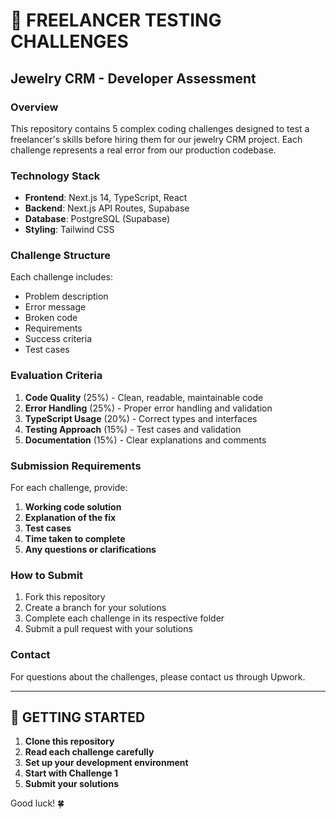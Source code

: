 # 🧪 **FREELANCER TESTING CHALLENGES**
## Jewelry CRM - Developer Assessment

### **Overview**
This repository contains 5 complex coding challenges designed to test a freelancer's skills before hiring them for our jewelry CRM project. Each challenge represents a real error from our production codebase.

### **Technology Stack**
- **Frontend**: Next.js 14, TypeScript, React
- **Backend**: Next.js API Routes, Supabase
- **Database**: PostgreSQL (Supabase)
- **Styling**: Tailwind CSS

### **Challenge Structure**
Each challenge includes:
- Problem description
- Error message
- Broken code
- Requirements
- Success criteria
- Test cases

### **Evaluation Criteria**
1. **Code Quality** (25%) - Clean, readable, maintainable code
2. **Error Handling** (25%) - Proper error handling and validation
3. **TypeScript Usage** (20%) - Correct types and interfaces
4. **Testing Approach** (15%) - Test cases and validation
5. **Documentation** (15%) - Clear explanations and comments

### **Submission Requirements**
For each challenge, provide:
1. **Working code solution**
2. **Explanation of the fix**
3. **Test cases**
4. **Time taken to complete**
5. **Any questions or clarifications**

### **How to Submit**
1. Fork this repository
2. Create a branch for your solutions
3. Complete each challenge in its respective folder
4. Submit a pull request with your solutions



### **Contact**
For questions about the challenges, please contact us through Upwork.

---

## 🚀 **GETTING STARTED**

1. **Clone this repository**
2. **Read each challenge carefully**
3. **Set up your development environment**
4. **Start with Challenge 1**
5. **Submit your solutions**

Good luck! 🍀
